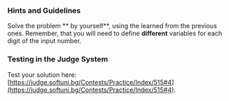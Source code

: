 ### Hints and Guidelines
Solve the problem ** by yourself**, using the learned from the previous ones. Remember, that you will need to define **different** variables for each digit of the input number.


### Testing in the Judge System

Test your solution here: [https://judge.softuni.bg/Contests/Practice/Index/515#4](https://judge.softuni.bg/Contests/Practice/Index/515#4).
